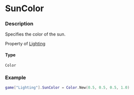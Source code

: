 # SunColor

### Description

Specifies the color of the sun.

Property of [Lighting](/classes/Lighting/)

#### Type

`Color`

### Example

```lua
game["Lighting"].SunColor = Color.New(0.5, 0.5, 0.5, 1.0)
```
